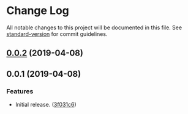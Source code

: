 # Change Log

All notable changes to this project will be documented in this file. See [standard-version](https://github.com/conventional-changelog/standard-version) for commit guidelines.

## [0.0.2](https://github.com/pluginplay/create-cep-project/compare/v0.0.1...v0.0.2) (2019-04-08)



## 0.0.1 (2019-04-08)


### Features

* Initial release. ([3f031c6](https://github.com/pluginplay/create-cep-project/commit/3f031c6))
